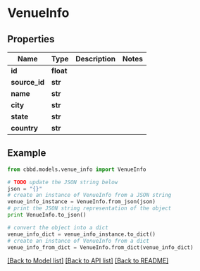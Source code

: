 # VenueInfo


## Properties
Name | Type | Description | Notes
------------ | ------------- | ------------- | -------------
**id** | **float** |  | 
**source_id** | **str** |  | 
**name** | **str** |  | 
**city** | **str** |  | 
**state** | **str** |  | 
**country** | **str** |  | 

## Example

```python
from cbbd.models.venue_info import VenueInfo

# TODO update the JSON string below
json = "{}"
# create an instance of VenueInfo from a JSON string
venue_info_instance = VenueInfo.from_json(json)
# print the JSON string representation of the object
print VenueInfo.to_json()

# convert the object into a dict
venue_info_dict = venue_info_instance.to_dict()
# create an instance of VenueInfo from a dict
venue_info_from_dict = VenueInfo.from_dict(venue_info_dict)
```
[[Back to Model list]](../README.md#documentation-for-models) [[Back to API list]](../README.md#documentation-for-api-endpoints) [[Back to README]](../README.md)


